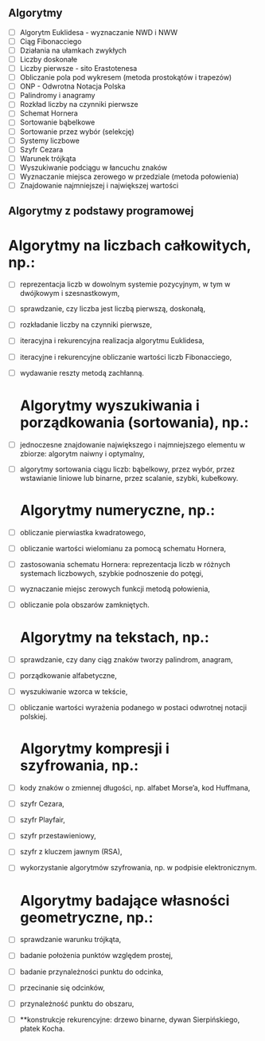 ## Algorytmy
  - [ ] Algorytm Euklidesa - wyznaczanie NWD i NWW
  - [ ] Ciąg Fibonacciego
  - [ ] Działania na ułamkach zwykłych
  - [ ] Liczby doskonałe
  - [ ] Liczby pierwsze - sito Erastotenesa
  - [ ] Obliczanie pola pod wykresem (metoda prostokątów i trapezów)
  - [ ] ONP - Odwrotna Notacja Polska
  - [ ] Palindromy i anagramy
  - [ ] Rozkład liczby na czynniki pierwsze
  - [ ] Schemat Hornera
  - [ ] Sortowanie bąbelkowe
  - [ ] Sortowanie przez wybór (selekcję)
  - [ ] Systemy liczbowe
  - [ ] Szyfr Cezara
  - [ ] Warunek trójkąta
  - [ ] Wyszukiwanie podciągu w łancuchu znaków
  - [ ] Wyznaczanie miejsca zerowego w przedziale (metoda połowienia)
  - [ ] Znajdowanie najmniejszej i największej wartości

## Algorytmy z podstawy programowej

  # Algorytmy na liczbach całkowitych, np.:
- [ ] reprezentacja liczb w dowolnym systemie pozycyjnym, w tym w dwójkowym i szesnastkowym,
- [ ] sprawdzanie, czy liczba jest liczbą pierwszą, doskonałą,
- [ ] rozkładanie liczby na czynniki pierwsze,
- [ ] iteracyjna i rekurencyjna realizacja algorytmu Euklidesa,
- [ ] iteracyjne i rekurencyjne obliczanie wartości liczb Fibonacciego,
- [ ] wydawanie reszty metodą zachłanną.

  # Algorytmy wyszukiwania i porządkowania (sortowania), np.:
- [ ] jednoczesne znajdowanie największego i najmniejszego elementu w zbiorze: algorytm naiwny i optymalny,
- [ ] algorytmy sortowania ciągu liczb: bąbelkowy, przez wybór, przez wstawianie liniowe lub binarne, przez scalanie, szybki, kubełkowy.

  # Algorytmy numeryczne, np.:
- [ ] obliczanie pierwiastka kwadratowego,
- [ ] obliczanie wartości wielomianu za pomocą schematu Hornera,
- [ ] zastosowania schematu Hornera: reprezentacja liczb w różnych systemach liczbowych, szybkie podnoszenie do potęgi,
- [ ] wyznaczanie miejsc zerowych funkcji metodą połowienia,
- [ ] obliczanie pola obszarów zamkniętych.

  # Algorytmy na tekstach, np.:
- [ ] sprawdzanie, czy dany ciąg znaków tworzy palindrom, anagram,
- [ ] porządkowanie alfabetyczne,
- [ ] wyszukiwanie wzorca w tekście,
- [ ] obliczanie wartości wyrażenia podanego w postaci odwrotnej notacji polskiej.

  # Algorytmy kompresji i szyfrowania, np.:
- [ ] kody znaków o zmiennej długości, np. alfabet Morse’a, kod Huffmana,
- [ ] szyfr Cezara,
- [ ] szyfr Playfair,
- [ ] szyfr przestawieniowy,
- [ ] szyfr z kluczem jawnym (RSA),
- [ ] wykorzystanie algorytmów szyfrowania, np. w podpisie elektronicznym.

  # Algorytmy badające własności geometryczne, np.:
- [ ] sprawdzanie warunku trójkąta,
- [ ] badanie położenia punktów względem prostej,
- [ ] badanie przynależności punktu do odcinka,
- [ ] przecinanie się odcinków,
- [ ] przynależność punktu do obszaru,
- [ ] **konstrukcje rekurencyjne: drzewo binarne, dywan Sierpińskiego, płatek Kocha.
